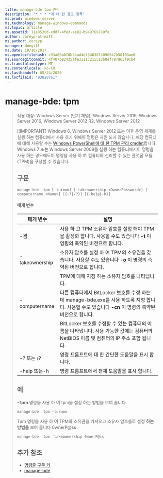 ```yaml
---
title: manage-bde tpm 관리
description: '* * * *에 대 한 참조 항목'
ms.prod: windows-server
ms.technology: manage-windows-commands
ms.topic: article
ms.assetid: 11a8530d-edd7-4fe3-ae81-b943766760fe
author: coreyp-at-msft
ms.author: coreyp
manager: dongill
ms.date: 10/16/2017
ms.openlocfilehash: c93a80a076b34ad4e7340387b098042b58103ae8
ms.sourcegitcommit: 4f407b82435afe3111c215510b0ef797863f9cb4
ms.translationtype: MT
ms.contentlocale: ko-KR
ms.lasthandoff: 05/24/2020
ms.locfileid: "83820761"
---
```

# <a name="manage-bde-tpm"></a>manage-bde: tpm

> 적용 대상: Windows Server (반기 채널), Windows Server 2019, Windows Server 2016, Windows Server 2012 R2, Windows Server 2012
>
> [!IMPORTANT]
> Windows 8, Windows Server 2012 또는 이후 운영 체제를 실행 하는 컴퓨터에서 사용 하기 위해이 명령은 지원 되지 않습니다. 해당 컴퓨터에 대해 사용할 수는 [Windows PowerShell에 대 한 TPM 관리 cmdlet](https://docs.microsoft.com/powershell/module/trustedplatformmodule/)합니다.
> Windows 7 또는 Windows Server 2008를 실행 하는 컴퓨터에서이 명령을 사용 하는 경우에도이 명령을 사용 하 여 컴퓨터의 신뢰할 수 있는 플랫폼 모듈 (TPM)을 구성할 수 있습니다.
> ## <a name="syntax"></a>구문
> ```
> manage-bde -tpm [-turnon] [-takeownership <OwnerPassword>] [-computername <Name>] [{-?|/?}] [{-help|-h}]
> ```
> #### <a name="parameters"></a>매개 변수
>
> |    매개 변수    |                                                                              설명                                                                               |
> |-----------------|------------------------------------------------------------------------------------------------------------------------------------------------------------------------|
> |     -켬     |              사용 하 고 TPM 소유자 암호를 설정 해야 TPM을 활성화 합니다. 사용할 수도 있습니다 **-t** 이 명령의 축약된 버전으로 합니다.              |
> | -takeownership  |                      소유자 암호를 설정 하 여 TPM의 소유권을 갖습니다. 사용할 수도 있습니다 **-o** 이 명령의 축약된 버전으로 합니다.                       |
> | <OwnerPassword> |                                                      TPM에 대해 지정 하는 소유자 암호를 나타냅니다.                                                       |
> |  -computername  | 다른 컴퓨터에서 BitLocker 보호를 수정 하는 데 manage-bde.exe를 사용 하도록 지정 합니다. 사용할 수도 있습니다 **-cn** 이 명령의 축약된 버전으로 합니다. |
> |     <Name>      |    BitLocker 보호를 수정할 수 있는 컴퓨터의 이름을 나타냅니다. 사용 가능한 값에는 컴퓨터의 NetBIOS 이름 및 컴퓨터의 IP 주소 포함 됩니다.     |
> |    -? 또는 /?     |                                                               명령 프롬프트에 대 한 간단한 도움말을 표시 합니다.                                                               |
> |   -help 또는-h   |                                                             명령 프롬프트에서 전체 도움말을 표시 합니다.                                                              |
>
> ## <a name="examples"></a>예
> **-Tpm** 명령을 사용 하 여 tpm을 설정 하는 방법을 보여 줍니다.
> ```
> manage-bde  tpm -turnon
> ```
> Tpm 명령을 사용 하 여 TPM의 소유권을 가져오고 소유자 암호를로 설정 **하는 방법을** 보여 줍니다 0wnerP@ss .
> ```
> manage-bde  tpm  takeownership 0wnerP@ss
> ```
> ## <a name="additional-references"></a>추가 참조
> - [명령줄 구문 키](command-line-syntax-key.md)
> -   [manage-bde](manage-bde.md)
